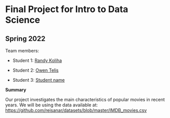 # Final Project for Intro to Data Science

## Spring 2022

Team members: 

- Student 1: [Randy Koliha](mailto:rkoliha9653@floridapoly.edu)

- Student 2: [Owen Telis](mailto:otelis0019@floridapoly.edu)

- Student 3: [Student name](mailto:student3@floridapoly.edu)


**Summary**

Our project investigates the main characteristics of popular movies in recent years.
We will be using the data available at: 
<https://github.com/reisanar/datasets/blob/master/IMDB_movies.csv> 
